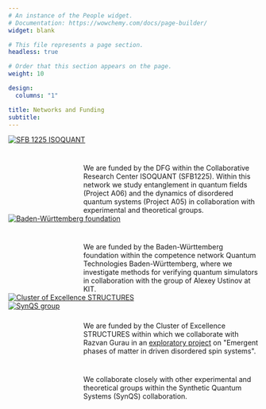 ```yaml
---
# An instance of the People widget.
# Documentation: https://wowchemy.com/docs/page-builder/
widget: blank

# This file represents a page section.
headless: true

# Order that this section appears on the page.
weight: 10

design:
  columns: "1"

title: Networks and Funding
subtitle:
--- 
```

<div class="img-row">
  <div class="img-column3">
    <a href="https://www.isoquant-heidelberg.de/">
      <img src="/logos/isoquant.jpg" alt="SFB 1225 ISOQUANT">
    </a>
  </div>
  <span style="float: right; width: 70%; padding-top: 40px">We are funded by the DFG within the Collaborative Research Center ISOQUANT (SFB1225). Within this network we study entanglement in quantum fields (Project A06) and the dynamics of disordered quantum systems (Project A05) in collaboration with experimental and theoretical groups.</span>
</div>
  
<div class="img-row">
  <div class="img-column3">
    <a href="hhttps://www.bwstiftung.de/de/programm/quantentechnologie/">
      <img src="/logos/bw_stiftung.png" alt="Baden-Württemberg foundation">
    </a>
  </div>
  <span style="float: right; width: 70%; padding-top: 40px">We are funded by the Baden-Württemberg foundation within the competence network Quantum Technologies Baden-Württemberg, where we investigate methods for verifying quantum simulators in collaboration with the group of Alexey Ustinov at KIT.</span>
</div>


<div class="img-row">
  <div class="img-column3">
    <a href="https://www.structures.uni-heidelberg.de/">
      <img src="/logos/structures1.png" alt="Cluster of Excellence STRUCTURES">
    </a>
  </div>
  <span style="float: right; width: 70%; padding-top: 40px">We are funded by the Cluster of Excellence STRUCTURES within which we collaborate with Razvan Gurau in an <a href="https://structures.uni-heidelberg.de/eps.html">exploratory project</a> on "Emergent phases of matter in driven disordered spin systems".</span>
</div>

<div class="img-row">
  <div class="img-column3">
    <a href="https://synqs.org">
      <img src="/logos/synqs.png" alt="SynQS group">
    </a>
  </div>
  <span style="float: right; width: 70%; padding-top: 40px">We collaborate closely with other experimental and theoretical groups within the Synthetic Quantum Systems (SynQS) collaboration.</span>
</div>

